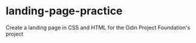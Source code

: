 # landing-page-practice
Create a landing page in CSS and HTML for the Odin Project Foundation's project
